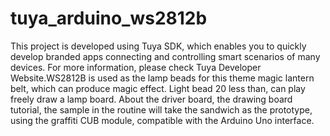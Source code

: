 # tuya_arduino_ws2812b
This project is developed using Tuya SDK, which enables you to quickly develop branded apps connecting and controlling smart scenarios of many devices. For more information, please check Tuya Developer Website.WS2812B is used as the lamp beads for this theme magic lantern belt, which can produce magic effect. Light bead 20 less than, can play freely draw a lamp board. About the driver board, the drawing board tutorial, the sample in the routine will take the sandwich as the prototype, using the graffiti CUB module, compatible with the Arduino Uno interface.
